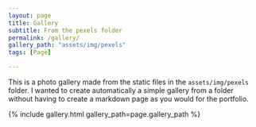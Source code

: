 ```yaml
---
layout: page
title: Gallery
subtitle: From the pexels folder
permalink: /gallery/
gallery_path: "assets/img/pexels"
tags: [Page]

---
```


This is a photo gallery made from the static files in the `assets/img/pexels` folder. 
I wanted to create automatically a simple gallery from a folder without having to create a markdown page as you would for the portfolio.


{% include gallery.html gallery_path=page.gallery_path %}
